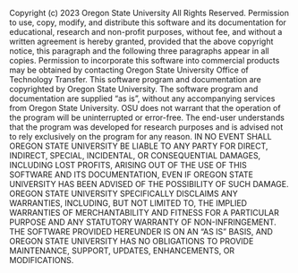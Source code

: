 Copyright (c) 2023 Oregon State University All Rights Reserved.
Permission to use, copy, modify, and distribute this software and its documentation for educational, research and non-profit purposes, without fee, and without a written agreement is hereby granted, provided that the above copyright notice, this paragraph and the following three paragraphs appear in all copies.
Permission to incorporate this software into commercial products may be obtained by contacting Oregon State University Office of Technology Transfer.
This software program and documentation are copyrighted by Oregon State University. The software program and documentation are supplied “as is”, without any accompanying services from Oregon State University. OSU does not warrant that the operation of the program will be uninterrupted or error-free. The end-user understands that the program was developed for research purposes and is advised not to rely exclusively on the program for any reason.
IN NO EVENT SHALL OREGON STATE UNIVERSITY BE LIABLE TO ANY PARTY FOR DIRECT, INDIRECT, SPECIAL, INCIDENTAL, OR CONSEQUENTIAL DAMAGES, INCLUDING LOST PROFITS, ARISING OUT OF THE USE OF THIS SOFTWARE AND ITS DOCUMENTATION, EVEN IF OREGON STATE UNIVERSITY HAS BEEN ADVISED OF THE POSSIBILITY OF SUCH DAMAGE. OREGON STATE UNIVERSITY SPECIFICALLY DISCLAIMS ANY WARRANTIES, INCLUDING, BUT NOT LIMITED TO, THE IMPLIED WARRANTIES OF MERCHANTABILITY AND FITNESS FOR A PARTICULAR PURPOSE AND ANY STATUTORY WARRANTY OF NON-INFRINGEMENT. THE SOFTWARE PROVIDED HEREUNDER IS ON AN “AS IS” BASIS, AND OREGON STATE UNIVERSITY HAS NO OBLIGATIONS TO PROVIDE MAINTENANCE, SUPPORT, UPDATES, ENHANCEMENTS, OR MODIFICATIONS.
